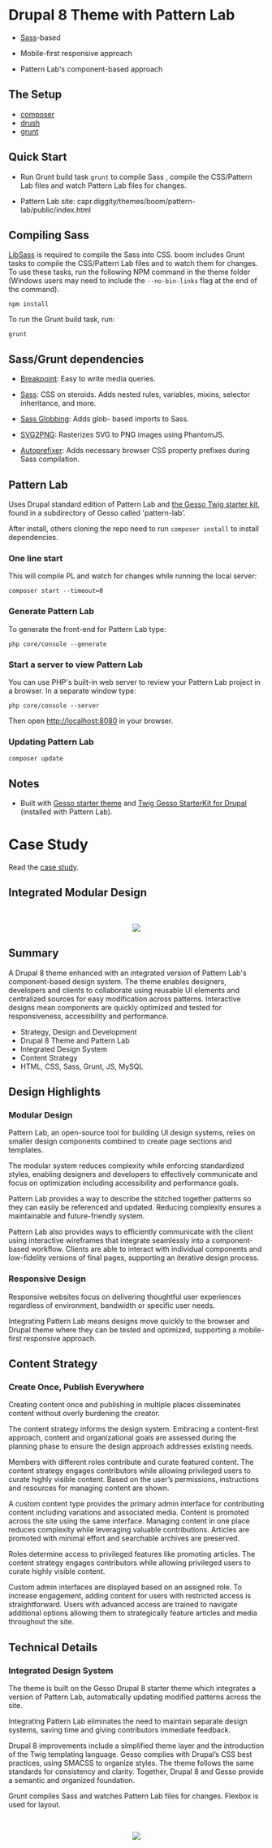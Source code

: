 # Drupal 8 Theme with Pattern Lab

- [Sass](http://sass-lang.com/)-based 

- Mobile-first responsive approach

- Pattern Lab's component-based approach

## The Setup 

- [composer](https://getcomposer.org)
- [drush](http://www.drush.org/en/master/)
- [grunt](https://gruntjs.com/)

## Quick Start

- Run Grunt build task `grunt` to compile Sass , compile the CSS/Pattern Lab files and watch Pattern Lab files for changes.

- Pattern Lab site: capr.diggity/themes/boom/pattern-lab/public/index.html

## Compiling Sass

[LibSass](http://sass-lang.com/libsass) is required to compile the Sass into
CSS. boom includes Grunt tasks to compile the CSS/Pattern Lab files and to
watch them for changes. To use these tasks, run the following NPM command in
the theme folder (Windows users may need to include the `--no-bin-links` flag at
the end of the command).

```
npm install
```

To run the Grunt build task, run:

```
grunt
```

## Sass/Grunt dependencies

* [Breakpoint](http://breakpoint-sass.com): Easy to write media queries.

* [Sass](http://sass-lang.com): CSS on steroids. Adds nested rules, variables,
mixins, selector inheritance, and more.

* [Sass Globbing](https://github.com/DennisBecker/grunt-sass-globbing): Adds glob-
based imports to Sass.

* [SVG2PNG](https://github.com/dbushell/grunt-svg2png): Rasterizes SVG to PNG images using PhantomJS.

* [Autoprefixer](https://github.com/postcss/autoprefixer): Adds necessary browser CSS property prefixes during Sass compilation.

## Pattern Lab 

Uses Drupal standard edition of Pattern Lab and [the Gesso Twig starter kit](https://github.com/forumone/starterkit-twig-drupal-gesso), found in a subdirectory of Gesso called 'pattern-lab'.

After install, others cloning the repo need to run `composer install` to install dependencies.

### One line start

This will compile PL and watch for changes while running the local server:

    composer start --timeout=0

### Generate Pattern Lab

To generate the front-end for Pattern Lab type:

    php core/console --generate

### Start a server to view Pattern Lab

You can use PHP's built-in web server to review your Pattern Lab project in a browser. In a separate window type:

    php core/console --server

Then open [http://localhost:8080](http://localhost:8080) in your browser.

### Updating Pattern Lab

    composer update

## Notes

- Built with [Gesso starter theme](https://github.com/forumone/gesso) and [Twig Gesso StarterKit for Drupal](https://github.com/forumone/starterkit-twig-drupal-gesso) (installed with Pattern Lab).
    
# Case Study

Read the [case study](https://frances.ink/portfolio/modular-design.html). 

## Integrated Modular Design

<br> 
<p align="center">
    <img src="https://frances.ink/assets/img/modular-design/flow.png" />
</p>

## Summary

A Drupal 8 theme enhanced with an integrated version of Pattern Lab's component-based design system. The theme enables designers, developers and clients to collaborate using reusable UI elements and centralized sources for easy modification across patterns. Interactive designs mean components are quickly optimized and tested for responsiveness, accessibility and performance.

- Strategy, Design and Development
- Drupal 8 Theme and Pattern Lab
- Integrated Design System
- Content Strategy
- HTML, CSS, Sass, Grunt, JS, MySQL

## Design Highlights

### Modular Design

Pattern Lab, an open-source tool for building UI design systems, relies on smaller design components combined to create page sections and templates.

The modular system reduces complexity while enforcing standardized styles, enabling designers and developers to effectively communicate and focus on optimization including accessibility and performance goals.

Pattern Lab provides a way to describe the stitched together patterns so they can easily be referenced and updated. Reducing complexity ensures a maintainable and future-friendly system.

Pattern Lab also provides ways to efficiently communicate with the client using interactive wireframes that integrate seamlessly into a component-based workflow. Clients are able to interact with individual components and low-fidelity versions of final pages, supporting an iterative design process.

### Responsive Design

Responsive websites focus on delivering thoughtful user experiences regardless of environment, bandwidth or specific user needs.

Integrating Pattern Lab means designs move quickly to the browser and Drupal theme where they can be tested and optimized, supporting a mobile-first responsive approach.

## Content Strategy

### Create Once, Publish Everywhere

Creating content once and publishing in multiple places disseminates content without overly burdening the creator.

The content strategy informs the design system. Embracing a content-first approach, content and organizational goals are assessed during the planning phase to ensure the design approach addresses existing needs.

Members with different roles contribute and curate featured content. The content strategy engages contributors while allowing privileged users to curate highly visible content. Based on the user’s permissions, instructions and resources for managing content are shown.

A custom content type provides the primary admin interface for contributing content including variations and associated media. Content is promoted across the site using the same interface. Managing content in one place reduces complexity while leveraging valuable contributions. Articles are promoted with minimal effort and searchable archives are preserved.

Roles determine access to privileged features like promoting articles. The content strategy engages contributors while allowing privileged users to curate highly visible content.

Custom admin interfaces are displayed based on an assigned role. To increase engagement, adding content for users with restricted access is straightforward. Users with advanced access are trained to navigate additional options allowing them to strategically feature articles and media throughout the site.

## Technical Details

### Integrated Design System

The theme is built on the Gesso Drupal 8 starter theme which integrates a version of Pattern Lab, automatically updating modified patterns across the site.

Integrating Pattern Lab eliminates the need to maintain separate design systems, saving time and giving contributors immediate feedback.

Drupal 8 improvements include a simplified theme layer and the introduction of the Twig templating language. Gesso complies with Drupal’s CSS best practices, using SMACSS to organize styles. The theme follows the same standards for consistency and clarity. Together, Drupal 8 and Gesso provide a semantic and organized foundation.

Grunt compiles Sass and watches Pattern Lab files for changes. Flexbox is used for layout.

<br> 
<p align="center">
    <img src="https://frances.ink/assets/img/modular-design/screen.jpg" />
</p>

